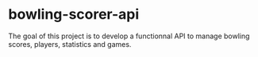 # bowling-scorer-api

The goal of this project is to develop a functionnal API to manage bowling scores, players, statistics and games.